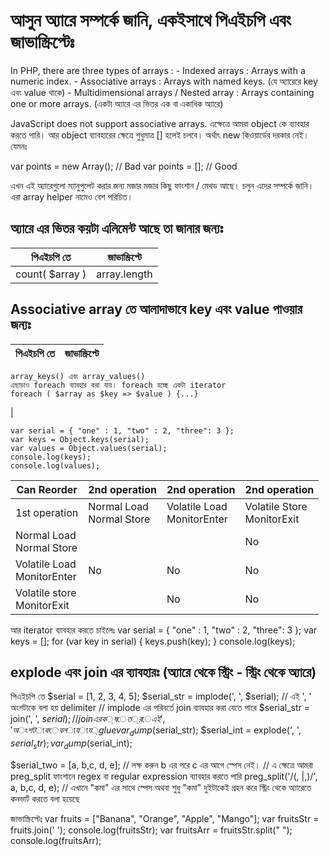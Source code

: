 # আসুন অ্যারে সম্পর্কে জানি, একইসাথে পিএইচপি এবং জাভাস্ক্রিপ্টেঃ

In PHP, there are three types of arrays :
	- Indexed arrays : Arrays with a numeric index.
	- Associative arrays : Arrays with named keys. (যে অ্যারেরে key এবং value থাকে)
	- Multidimensional arrays / Nested array : Arrays containing one or more arrays. (একটা অ্যারে এর ভিতর এক বা একাধিক অ্যারে)

JavaScript does not support associative arrays. এক্ষেত্রে আমরা object কে ব্যাবহার করতে পারি। আর object ব্যাবহারের ক্ষেত্রে শুধুমাত্র [] হলেই চলবে। অর্থাৎ new কিওয়ার্ডের দরকার নেই। যেমনঃ

var points = new Array();     // Bad
var points = [];              // Good 

এখন এই অ্যারেগুলো ম্যানুপুলেট করার জন্য মজার মজার কিছু ফাংশান / মেথড আছে। চলুন এদের সম্পর্কে জানি। এরা array helper নামেও বেশ পরিচিত।

## অ্যারে এর ভিতর কয়টা এলিমেন্ট আছে তা জানার জন্যঃ

| পিএইচপি তে | জাভাস্ক্রিপ্টে |
| --- | --- |
count( $array ) | array.length

## Associative array তে আলাদাভাবে key এবং value পাওয়ার জন্যঃ

| পিএইচপি তে | জাভাস্ক্রিপ্টে |
| --- | --- |
```
array_keys() এবং array_values()
এছাড়াও foreach ব্যাবহার করা যায়। foreach হচ্ছে একটা iterator
foreach ( $array as $key => $value ) {...}
```
|
``` 
var serial = { "one" : 1, "two" : 2, "three": 3 };
var keys = Object.keys(serial);
var values = Object.values(serial);
console.log(keys);
console.log(values);
```


| Can Reorder | 2nd operation |2nd operation |2nd operation |
| --- | --- | --- | --- |
|1st operation|Normal Load <br/>Normal Store| Volatile Load <br/>MonitorEnter|Volatile Store<br/> MonitorExit|
|Normal Load <br/> Normal Store| | | No|
|Volatile Load <br/> MonitorEnter| No|No|No|
|Volatile store <br/> MonitorExit| | No|No|



আর iterator ব্যাবহার করতে চাইলেঃ
var serial = { "one" : 1, "two" : 2, "three": 3 };
var keys = [];
for (var key in serial) {
    keys.push(key);
}
console.log(keys);

## explode এবং join এর ব্যাবহারঃ (অ্যারে থেকে স্ট্রিং - স্ট্রিং থেকে অ্যারে)

পিএইচপি তে
$serial = [1, 2, 3, 4, 5];
$serial_str = implode(', ', $serial); // এই ', ' অংশটাকে বলা হয় delimiter
// implode এর পরিবর্তে join ব্যাবহার করা যেতে পারে
$serial_str = join(', ', $serial); // join এর ক্ষেত্রে এই ', ' অংশটাকে বলা যায় glue
var_dump($serial_str);
$serial_int = explode(', ', $serial_str);
var_dump($serial_int);

$serial_two = [a, b,c, d, e]; // লক্ষ করুন b এর পরে c এর আগে স্পেস নেই।
// এ ক্ষেত্রে আমরা preg_split ফাংশানে regex বা regular expression ব্যাবহার করতে পারি
preg_split('/(, |,)/', a, b,c, d, e); // এখানে "কমা" এর সাথে স্পেস অথবা শুধু "কমা" দুইটাকেই গ্রহন করে স্ট্রিং থেকে অ্যারেতে কনভার্ট করতে বলা হয়েছে

জাভাস্ক্রিপ্টেঃ
var fruits = ["Banana", "Orange", "Apple", "Mango"];
var fruitsStr = fruits.join(' ');
console.log(fruitsStr);
var fruitsArr = fruitsStr.split(" ");
console.log(fruitsArr);
